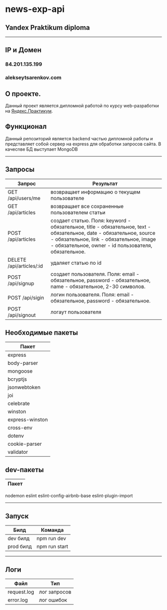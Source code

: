 # news-exp-api
## Yandex Praktikum diploma
-----
## IP и Домен
### 84.201.135.199
### alekseytsarenkov.com
## О проекте. 
Данный проект является дипломной работой по курсу web-разработки на [Яндекс.Практикум](https://praktikum.yandex.ru/).
## Функционал
Данный репозиторий является backend частью дипломной работы и представляет собой сервер на express для обработки запросов сайта. В качесnве БД выступает MongoDB

-----
## Запросы
 Запрос | Результат
 --- | ---
 GET /api/users/me	| возвращает информацию о текущем пользователе
 GET /api/articles | возвращает все сохраненные пользователем статьи
 POST /api/articles |создает статью. Поля: keyword - обязательное, title - обязательное, text - обязательное, date - обязательное, source - обязательное, link - обязательное, image - обязательное, owner - id пользователя, обязательное.
 DELETE /api/articles/:id |удаляет статью по id
 POST /api/signup | создает пользователя. Поля: email - обязательное, password - обязательное, name - обязательное, 2-30 символов.
 POST /api/sigin | логин пользователя. Поля: email - обязательное, password - обязательное.
 POST /api/signout | логаут пользователя
## Необходимые пакеты
Пакет|
---|
express|
body-parser|
mongoose|
bcryptjs|
jsonwebtoken|
joi|
celebrate|
winston|
express-winston|
cross-env|
dotenv|
cookie-parser|
validator|

## dev-пакеты
Пакет|
---|
nodemon
eslint
eslint-config-airbnb-base
eslint-plugin-import

-----

## Запуск
Билд | Команда
--- | ---
dev билд| npm run dev
prod билд | npm run start

-----

## Логи
Файл | Тип
--- | ---
request.log | лог запросов
error.log | лог ошибок
